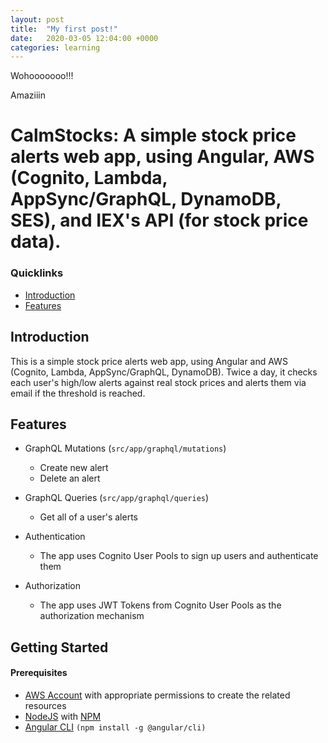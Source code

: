 ```yaml
---
layout: post
title:  "My first post!"
date:   2020-03-05 12:04:00 +0000
categories: learning
---
```

Wohooooooo!!!

Amaziiin




# CalmStocks: A simple stock price alerts web app, using Angular, AWS (Cognito, Lambda, AppSync/GraphQL, DynamoDB, SES), and IEX's API (for stock price data).

### Quicklinks
 - [Introduction](#introduction)
 - [Features](#features)

## Introduction

This is a simple stock price alerts web app, using Angular and AWS (Cognito, Lambda, AppSync/GraphQL, DynamoDB). Twice a day, it checks each user's high/low alerts against real stock prices and alerts them via email if the threshold is reached.

## Features

- GraphQL Mutations (`src/app/graphql/mutations`)
  - Create new alert
  - Delete an alert

- GraphQL Queries (`src/app/graphql/queries`)
  - Get all of a user's alerts

- Authentication
  - The app uses Cognito User Pools to sign up users and authenticate them
  
- Authorization
  - The app uses JWT Tokens from Cognito User Pools as the authorization mechanism

## Getting Started

#### Prerequisites

* [AWS Account](https://aws.amazon.com/mobile/details) with appropriate permissions to create the related resources
* [NodeJS](https://nodejs.org/en/download/) with [NPM](https://docs.npmjs.com/getting-started/installing-node)
* [Angular CLI](https://github.com/angular/angular-cli) `(npm install -g @angular/cli)`
